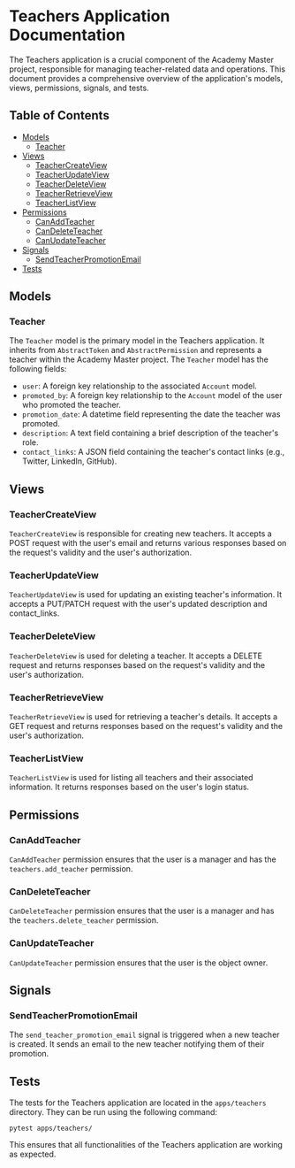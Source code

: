 # Teachers Application Documentation

The Teachers application is a crucial component of the Academy Master project, responsible for managing teacher-related data and operations. This document provides a comprehensive overview of the application's models, views, permissions, signals, and tests.

## Table of Contents

- [Models](#models)
  - [Teacher](#teacher)
- [Views](#views)
  - [TeacherCreateView](#teachercreateview)
  - [TeacherUpdateView](#teacherupdateview)
  - [TeacherDeleteView](#teacherdeleteview)
  - [TeacherRetrieveView](#teacherretrieveview)
  - [TeacherListView](#teacherlistview)
- [Permissions](#permissions)
  - [CanAddTeacher](#canaddteacher)
  - [CanDeleteTeacher](#candeleteteacher)
  - [CanUpdateTeacher](#canupdateteacher)
- [Signals](#signals)
  - [SendTeacherPromotionEmail](#sendteacherpromotionemail)
- [Tests](#tests)

## Models

### Teacher

The `Teacher` model is the primary model in the Teachers application. It inherits from `AbstractToken` and `AbstractPermission` and represents a teacher within the Academy Master project.
The `Teacher` model has the following fields:
- `user`: A foreign key relationship to the associated `Account` model.
- `promoted_by`: A foreign key relationship to the `Account` model of the user who promoted the teacher.
- `promotion_date`: A datetime field representing the date the teacher was promoted.
- `description`: A text field containing a brief description of the teacher's role.
- `contact_links`: A JSON field containing the teacher's contact links (e.g., Twitter, LinkedIn, GitHub).

## Views

### TeacherCreateView

`TeacherCreateView` is responsible for creating new teachers. It accepts a POST request with the user's email and returns various responses based on the request's validity and the user's authorization.

### TeacherUpdateView

`TeacherUpdateView` is used for updating an existing teacher's information. It accepts a PUT/PATCH request with the user's updated description and contact_links.

### TeacherDeleteView

`TeacherDeleteView` is used for deleting a teacher. It accepts a DELETE request and returns responses based on the request's validity and the user's authorization.

### TeacherRetrieveView

`TeacherRetrieveView` is used for retrieving a teacher's details. It accepts a GET request and returns responses based on the request's validity and the user's authorization.

### TeacherListView

`TeacherListView` is used for listing all teachers and their associated information. It returns responses based on the user's login status.

## Permissions

### CanAddTeacher

`CanAddTeacher` permission ensures that the user is a manager and has the `teachers.add_teacher` permission.

### CanDeleteTeacher

`CanDeleteTeacher` permission ensures that the user is a manager and has the `teachers.delete_teacher` permission.

### CanUpdateTeacher

`CanUpdateTeacher` permission ensures that the user is the object owner.

## Signals

### SendTeacherPromotionEmail

The `send_teacher_promotion_email` signal is triggered when a new teacher is created. It sends an email to the new teacher notifying them of their promotion.

## Tests

The tests for the Teachers application are located in the `apps/teachers` directory. They can be run using the following command:

```
pytest apps/teachers/
```
This ensures that all functionalities of the Teachers application are working as expected.